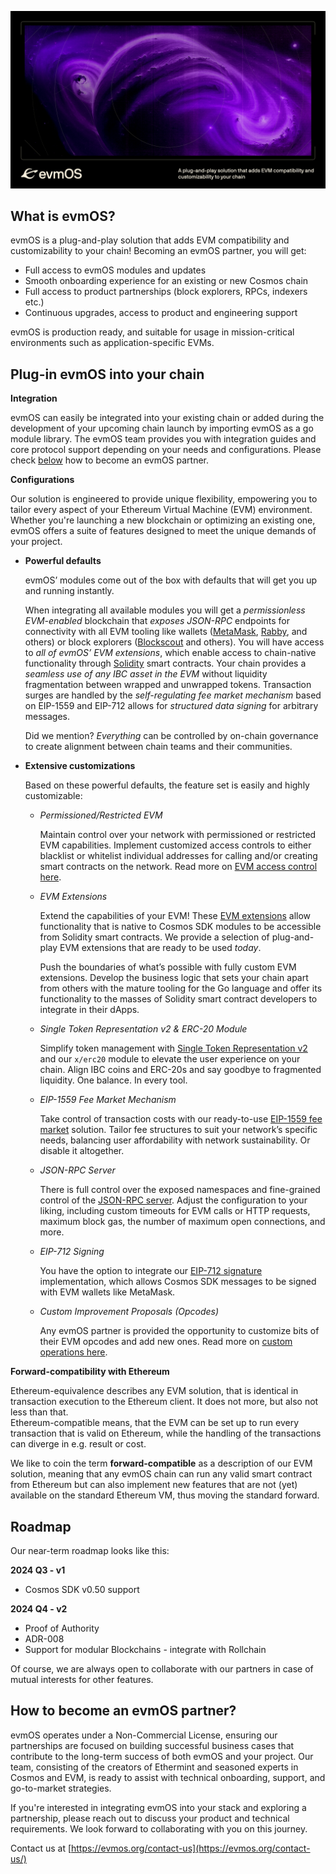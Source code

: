 <img
    src="evmOS_repo_header.png"
    alt="evmOS - A plug-and-play solution that adds EVM compatibility and customizability to your chain"
/>

## What is evmOS?

evmOS is a plug-and-play solution that adds EVM compatibility
and customizability to your chain!
Becoming an evmOS partner, you will get:

- Full access to evmOS modules and updates
- Smooth onboarding experience for an existing or new Cosmos chain
- Full access to product partnerships (block explorers, RPCs, indexers etc.)
- Continuous upgrades, access to product and engineering support

evmOS is production ready, and suitable for usage in mission-critical environments such as application-specific EVMs.

## Plug-in evmOS into your chain

**Integration**

evmOS can easily be integrated into your existing chain
or added during the development of your upcoming chain launch
by importing evmOS as a go module library.
The evmOS team provides you with integration guides and core protocol support depending on your needs and configurations.
Please check [below](#how-to-become-an-evmos-partner)
how to become an evmOS partner.

**Configurations**

Our solution is engineered to provide unique flexibility,
empowering you to tailor every aspect of your Ethereum Virtual Machine (EVM) environment.
Whether you're launching a new blockchain or optimizing an existing one,
evmOS offers a suite of features designed to meet the unique demands of your project.

- **Powerful defaults**

  evmOS’ modules come out of the box with defaults that will get you up and running instantly.

  When integrating all available modules you will get a *permissionless EVM-enabled* blockchain
  that *exposes JSON-RPC* endpoints for connectivity with all EVM tooling
  like wallets ([MetaMask](https://metamask.io/), [Rabby](https://rabby.io/), and others)
  or block explorers ([Blockscout](https://docs.blockscout.com/) and others).
  You will have access to *all of evmOS’ EVM extensions*,
  which enable access to chain-native functionality
  through [Solidity](https://docs.soliditylang.org/en/v0.8.26/) smart contracts.
  Your chain provides a *seamless use of any IBC asset in the EVM*
  without liquidity fragmentation between wrapped and unwrapped tokens.
  Transaction surges are handled by the *self-regulating fee market mechanism* based on EIP-1559
  and EIP-712 allows for *structured data signing* for arbitrary messages.

  Did we mention? *Everything* can be controlled by on-chain governance
  to create alignment between chain teams and their communities.

- **Extensive customizations**

  Based on these powerful defaults, the feature set is easily and highly customizable:

  - *Permissioned/Restricted EVM*

      Maintain control over your network with permissioned or restricted EVM capabilities.
      Implement customized access controls to either blacklist or whitelist individual addresses for calling
      and/or creating smart contracts on the network.
      Read more on [EVM access control here](https://docs.evmos.org/protocol/modules/evm#access-control).

  - *EVM Extensions*

      Extend the capabilities of your EVM!
      These [EVM extensions](https://docs.evmos.org/develop/smart-contracts/evm-extensions) allow functionality
      that is native to Cosmos SDK modules to be accessible from Solidity smart contracts.
      We provide a selection of plug-and-play EVM extensions that are ready to be used *today*.

      Push the boundaries of what’s possible with fully custom EVM extensions.
      Develop the  business logic that sets your chain apart from others with the mature tooling for the Go language
      and offer its functionality to the masses of Solidity smart contract developers
      to integrate in their dApps.

  - *Single Token Representation v2 & ERC-20 Module*

      Simplify token management with [Single Token Representation v2](https://medium.com/evmos/evmos-introduces-native-tokens-as-erc-20-for-cosmos-1a4c7de5c3e9)
      and our `x/erc20` module to elevate the user experience on your chain.
      Align IBC coins and ERC-20s and say goodbye to fragmented liquidity.
      One balance. In every tool.

  - *EIP-1559 Fee Market Mechanism*

      Take control of transaction costs with our
      ready-to-use [EIP-1559 fee market](https://eips.ethereum.org/EIPS/eip-1559) solution.
      Tailor fee structures to suit your network’s specific needs,
      balancing user affordability with network sustainability.
      Or disable it altogether.

  - *JSON-RPC Server*

      There is full control over the exposed namespaces and fine-grained control of the
      [JSON-RPC server](https://docs.evmos.org/develop/api/ethereum-json-rpc).
      Adjust the configuration to your liking,
      including custom timeouts for EVM calls or HTTP requests,
      maximum block gas, the number of maximum open connections, and more.

  - *EIP-712 Signing*

      You have the option to integrate our [EIP-712 signature](https://eips.ethereum.org/EIPS/eip-712) implementation,
      which allows Cosmos SDK messages to be signed with EVM wallets like MetaMask.

  - *Custom Improvement Proposals (Opcodes)*

      Any evmOS partner is provided the opportunity to customize bits of their EVM opcodes and add new ones.
      Read more on [custom operations here](https://docs.evmos.org/develop/smart-contracts/custom-improvement-proposals).

**Forward-compatibility with Ethereum**

Ethereum-equivalence describes any EVM solution,
that is identical in transaction execution to the Ethereum client.
It does not more, but also not less than that.  
Ethereum-compatible means,
that the EVM can be set up to run every transaction that is valid on Ethereum,
while the handling of the transactions can diverge in e.g. result or cost.

We like to coin the term **forward-compatible**
as a description of our EVM solution,
meaning that any evmOS chain can run any valid smart contract
from Ethereum but can also implement new features that are
not (yet) available on the standard Ethereum VM,
thus moving the standard forward.

## Roadmap

Our near-term roadmap looks like this:

**2024 Q3 - v1**

- Cosmos SDK v0.50 support

**2024 Q4 - v2**

- Proof of Authority
- ADR-008
- Support for modular Blockchains - integrate with Rollchain

Of course, we are always open to collaborate with our partners
in case of mutual interests for other features.

## How to become an evmOS partner?

evmOS operates under a Non-Commercial License,
ensuring our partnerships are focused on building successful
business cases that contribute to the long-term success of both evmOS
and your project.
Our team, consisting of the creators of Ethermint and
seasoned experts in Cosmos and EVM,
is ready to assist with technical onboarding, support,
and go-to-market strategies.

If you're interested in integrating evmOS into your stack
and exploring a partnership, please reach out
to discuss your product and technical requirements.
We look forward to collaborating with you on this journey.

Contact us at [https://evmos.org/contact-us](https://evmos.org/contact-us/)
